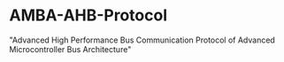# AMBA-AHB-Protocol
"Advanced High Performance Bus Communication Protocol of Advanced Microcontroller Bus Architecture"

